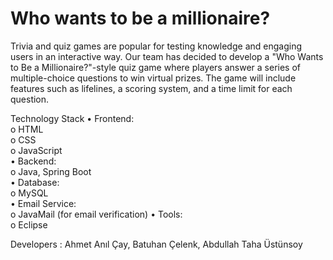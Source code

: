 # Who wants to be a millionaire?
Trivia and quiz games are popular for testing knowledge and engaging users in an interactive way. Our team has decided to develop a "Who Wants to Be a Millionaire?"-style quiz game where players answer a series of multiple-choice questions to win virtual prizes. The game will include features such as lifelines, a scoring system, and a time limit for each question.

Technology Stack 
• Frontend:  
o HTML  
o CSS  
o JavaScript  
• Backend:  
o Java, Spring Boot  
• Database:  
o MySQL  
• Email Service:  
o JavaMail (for email verification) 
• Tools:  
o Eclipse 

Developers : Ahmet Anıl Çay, Batuhan Çelenk, Abdullah Taha Üstünsoy
